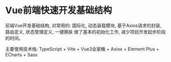 # Vue前端快速开发基础结构
前端Vue开发基础结构, 对常用的: 国际化, 动态装载模块, 基于Axios请求的封装, 路由定义, 状态管理定义, 一键换肤 做了基本的初始化工作, 减少项目开发起步阶段的时间。 

主要使用技术栈: TypeScript + Vite + Vue3全家桶 + Axios + Element Plus + ECharts + Sass
